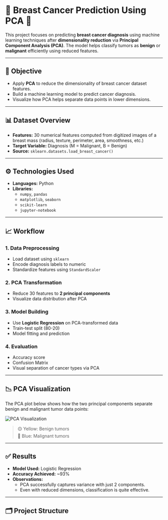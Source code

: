 
# 🧠 Breast Cancer Prediction Using PCA 🎯

This project focuses on predicting **breast cancer diagnosis** using machine learning techniques after **dimensionality reduction** via **Principal Component Analysis (PCA)**. The model helps classify tumors as **benign** or **malignant** efficiently using reduced features.

---

## 📌 Objective

- Apply **PCA** to reduce the dimensionality of breast cancer dataset features.
- Build a machine learning model to predict cancer diagnosis.
- Visualize how PCA helps separate data points in lower dimensions.

---

## 📊 Dataset Overview

- **Features:** 30 numerical features computed from digitized images of a breast mass (radius, texture, perimeter, area, smoothness, etc.)
- **Target Variable:** Diagnosis (M = Malignant, B = Benign)
- **Source:** `sklearn.datasets.load_breast_cancer()`

---

## ⚙️ Technologies Used

- **Languages:** Python
- **Libraries:**  
  - `numpy`, `pandas`  
  - `matplotlib`, `seaborn`  
  - `scikit-learn`  
  - `jupyter-notebook`

---

## 📈 Workflow

### 1. Data Preprocessing
- Load dataset using `sklearn`
- Encode diagnosis labels to numeric
- Standardize features using `StandardScaler`

### 2. PCA Transformation
- Reduce 30 features to **2 principal components**
- Visualize data distribution after PCA

### 3. Model Building
- Use **Logistic Regression** on PCA-transformed data
- Train-test split (80-20)
- Model fitting and prediction

### 4. Evaluation
- Accuracy score
- Confusion Matrix
- Visual separation of cancer types via PCA

---

## 📉 PCA Visualization

The PCA plot below shows how the two principal components separate benign and malignant tumor data points:

![PCA Visualization](./a605b051-5bb2-4d6e-b0ac-936094848253.png)

> 🟡 Yellow: Benign tumors  
> 🔵 Blue: Malignant tumors  

---

## ✅ Results

- **Model Used:** Logistic Regression  
- **Accuracy Achieved:** ~93%  
- **Observations:**
  - PCA successfully captures variance with just 2 components.
  - Even with reduced dimensions, classification is quite effective.

---

## 🗂 Project Structure


